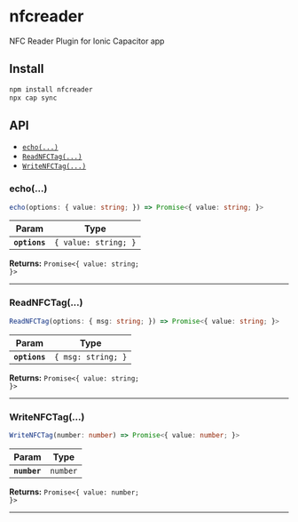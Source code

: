 # nfcreader

NFC Reader Plugin for Ionic Capacitor app

## Install

```bash
npm install nfcreader
npx cap sync
```

## API

<docgen-index>

* [`echo(...)`](#echo)
* [`ReadNFCTag(...)`](#readnfctag)
* [`WriteNFCTag(...)`](#writenfctag)

</docgen-index>

<docgen-api>
<!--Update the source file JSDoc comments and rerun docgen to update the docs below-->

### echo(...)

```typescript
echo(options: { value: string; }) => Promise<{ value: string; }>
```

| Param         | Type                            |
| ------------- | ------------------------------- |
| **`options`** | <code>{ value: string; }</code> |

**Returns:** <code>Promise&lt;{ value: string; }&gt;</code>

--------------------


### ReadNFCTag(...)

```typescript
ReadNFCTag(options: { msg: string; }) => Promise<{ value: string; }>
```

| Param         | Type                          |
| ------------- | ----------------------------- |
| **`options`** | <code>{ msg: string; }</code> |

**Returns:** <code>Promise&lt;{ value: string; }&gt;</code>

--------------------


### WriteNFCTag(...)

```typescript
WriteNFCTag(number: number) => Promise<{ value: number; }>
```

| Param        | Type                |
| ------------ | ------------------- |
| **`number`** | <code>number</code> |

**Returns:** <code>Promise&lt;{ value: number; }&gt;</code>

--------------------

</docgen-api>
